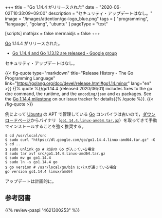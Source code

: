 +++
title = "Go 1.14.4 がリリースされた"
date =  "2020-06-02T10:33:09+09:00"
description = "セキュリティ・アップデートはなし。"
image = "/images/attention/go-logo_blue.png"
tags  = [ "programming", "language", "golang", "ubuntu" ]
pageType = "text"

[scripts]
  mathjax = false
  mermaidjs = false
+++

[Go] 1.14.4 がリリースされた。

- [Go 1.14.4 and Go 1.13.12 are released - Google group](https://groups.google.com/forum/#!topic/golang-announce/R0Ops9_eylQ)

セキュリティ・アップデートはなし。

{{< fig-quote type="markdown" title="Release History - The Go Programming Language" link="https://golang.org/doc/devel/release.html#go1.14.minor" lang="en" >}}
{{% quote %}}go1.14.4 (released 2020/06/01) includes fixes to the go doc command, the runtime, and the `encoding/json` and `os` packages. See the [Go 1.14.4 milestone](https://github.com/golang/go/issues?q=milestone%3AGo1.14.4+label%3ACherryPickApproved) on our issue tracker for details{{% /quote %}}.
{{< /fig-quote >}}

例によって [Ubuntu] の APT で管理している [Go] コンパイラは古いので，[ダウンロードページ](https://golang.org/dl/ "Downloads - The Go Programming Language")からバイナリ（[`go1.14.4.linux-amd64.tar.gz`](https://dl.google.com/go/go1.14.4.linux-amd64.tar.gz)）を取ってきて手動でインストールすることを強く推奨する。

```text
$ cd /usr/local/src
$ sudo curl "https://dl.google.com/go/go1.14.4.linux-amd64.tar.gz" -O
$ cd ..
$ sudo unlink go # 以前の Go が入っている場合
$ sudo tar xvf src/go1.14.4.linux-amd64.tar.gz
$ sudo mv go go1.14.4
$ sudo ln -s go1.14.4 go
$ go version # /usr/local/go/bin にパスが通っている場合
go version go1.14.4 linux/amd64
```

アップデートは計画的に。

[Go]: https://go.dev/
[Go 言語]: https://golang.org/ "The Go Programming Language"
[Ubuntu]: https://www.ubuntu.com/ "The leading operating system for PCs, IoT devices, servers and the cloud | Ubuntu"

## 参考図書

{{% review-paapi "4621300253" %}} <!-- プログラミング言語Go -->
